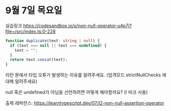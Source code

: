 # 9월 7일 목요일

실습링크 https://codesandbox.io/s/non-null-operator-u4p7j?file=/src/index.ts:0-228

```ts
function duplicate(text: string | null) {
  if (text === null || text === undefined) {
    text = "";
  }
  return text.concat(text);
}
```

리턴 문에서 타입 오류가 발생하는 이유를 알려주세요. (엄격모드 strictNullChecks 에 대해 알려주세요)

null 혹은 undefined가 아님을 선언하려면 어떻게 해야할까요? (! 마크 사용)

출제 레퍼런스: https://learntypescript.dev/07/l2-non-null-assertion-operator
